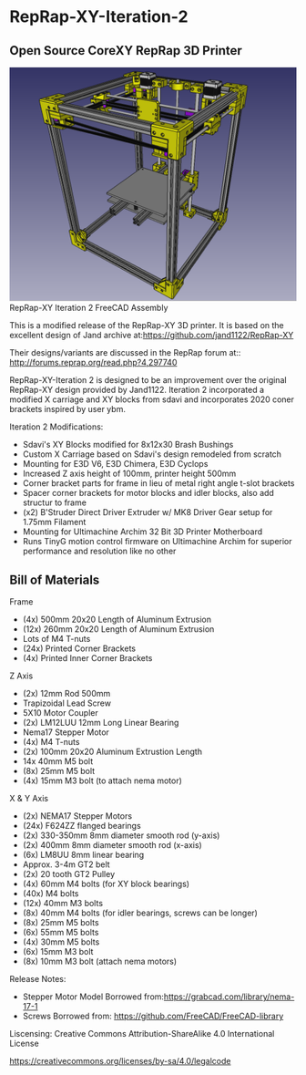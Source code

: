 # RepRap-XY-Iteration-2
## Open Source CoreXY RepRap 3D Printer
![RepRap-XY Iteration 2 Assembly](/Pictures/Latest-6-7-2016.png)
 RepRap-XY Iteration 2 FreeCAD Assembly

This is a modified release of the RepRap-XY 3D printer. It is based on the excellent design of Jand archive at:https://github.com/jand1122/RepRap-XY

Their designs/variants are discussed in the RepRap forum at:: http://forums.reprap.org/read.php?4,297740

RepRap-XY-Iteration 2 is designed to be an improvement over the original RepRap-XY design provided by Jand1122. Iteration 2 incorporated a modified X carriage and XY blocks from sdavi and incorporates 2020 coner brackets inspired by user ybm.

Iteration 2 Modifications:
- Sdavi's XY Blocks modified for 8x12x30 Brash Bushings
- Custom X Carriage based on Sdavi's design remodeled from scratch
- Mounting for E3D V6, E3D Chimera, E3D Cyclops
- Increased Z axis height of 100mm, printer height 500mm
- Corner bracket parts for frame in lieu of metal right angle t-slot brackets
- Spacer corner brackets for motor blocks and idler blocks, also add structur to frame
- (x2) B'Struder Direct Driver Extruder w/ MK8 Driver Gear setup for 1.75mm Filament
- Mounting for Ultimachine Archim 32 Bit 3D Printer Motherboard
- Runs TinyG motion control firmware on Ultimachine Archim for superior performance and resolution like no other

## Bill of Materials

Frame
- (4x) 500mm 20x20 Length of Aluminum Extrusion
- (12x) 260mm 20x20 Length of Aluminum Extrusion
- Lots of M4 T-nuts
- (24x) Printed Corner Brackets
- (4x) Printed Inner Corner Brackets


Z Axis
- (2x) 12mm Rod 500mm
- Trapizoidal Lead Screw
- 5X10 Motor Coupler
- (2x) LM12LUU 12mm Long Linear Bearing
- Nema17 Stepper Motor
- (4x) M4 T-nuts
- (2x) 100mm 20x20 Aluminum Extrustion Length
- 14x 40mm M5 bolt
- (8x) 25mm M5 bolt
- (4x) 15mm M3 bolt (to attach nema motor)


X & Y Axis
- (2x) NEMA17 Stepper Motors
- (24x) F624ZZ flanged bearings
- (2x) 330-350mm 8mm diameter smooth rod (y-axis)
- (2x) 400mm 8mm diameter smooth rod (x-axis)
- (6x) LM8UU 8mm linear bearing
- Approx. 3-4m GT2 belt
- (2x) 20 tooth GT2 Pulley
- (4x) 60mm M4 bolts (for XY block bearings)
- (40x) M4 bolts
- (12x) 40mm M3 bolts
- (8x) 40mm M4 bolts (for idler bearings, screws can be longer)
- (8x) 25mm M5 bolts
- (6x) 55mm M5 bolts
- (4x) 30mm M5 bolts
- (6x) 15mm M3 bolt
- (8x) 10mm M3 bolt (attach nema motors)

Release Notes:
- Stepper Motor Model Borrowed from:https://grabcad.com/library/nema-17-1
- Screws Borrowed from: https://github.com/FreeCAD/FreeCAD-library

Liscensing:
Creative Commons Attribution-ShareAlike 4.0 International License

https://creativecommons.org/licenses/by-sa/4.0/legalcode
